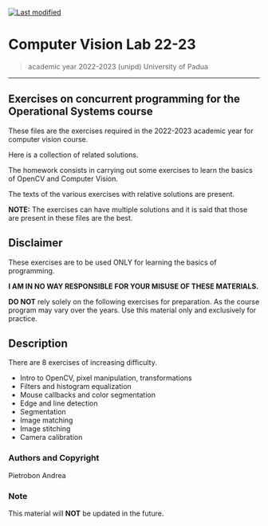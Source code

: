[![Last modified](https://img.shields.io/badge/Last%20modified-27--May--2023-red)](https://github.com/Piero24/Computer-Vision_Lab_22-23)

# Computer Vision Lab 22-23

> academic year 2022-2023 (unipd)
> University of Padua

---

## Exercises on concurrent programming for the Operational Systems course


These files are the exercises required in the 2022-2023 academic year for
computer vision course.

Here is a collection of related solutions.

The homework consists in carrying out some exercises to learn the basics
of OpenCV and Computer Vision.

The texts of the various exercises with relative solutions are present.

**NOTE:** The exercises can have multiple solutions and it is said that those are present
in these files are the best.


## Disclaimer

These exercises are to be used ONLY for learning the basics of programming.


**I AM IN NO WAY RESPONSIBLE FOR YOUR MISUSE OF THESE MATERIALS.**


**DO NOT** rely solely on the following exercises for preparation.
As the course program may vary over the years.
Use this material only and exclusively for practice.


## Description

There are 8 exercises of increasing difficulty.

- Intro to OpenCV, pixel manipulation, transformations
- Filters and histogram equalization
- Mouse callbacks and color segmentation
- Edge and line detection
- Segmentation
- Image matching
- Image stitching
- Camera calibration

### Authors and Copyright

Pietrobon Andrea

### Note

This material will **NOT** be updated in the future.